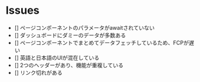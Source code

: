 # Issues

- [] ページコンポーネントのパラメータがawaitされていない
- [] ダッシュボードにダミーのデータが多数ある
- [] ページコンポーネントでまとめてデータフェッチしているため、FCPが遅い
- [] 英語と日本語のUIが混在している
- [] 2つのヘッダーがあり、機能が重複している
- [] リンク切れがある
